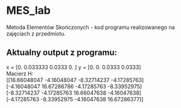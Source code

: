 # MES_lab
Metoda Elementów Skończonych - kod programu realizowanego na zajęciach z przedmiotu.
## Aktualny output z programu:

x = [0.       0.033333 0.0333   0.      ] y = [0.     0.     0.0333 0.0333] <br/>
Macierz H:<br/>
[[16.66048047 -4.16048047 -8.32714237 -4.17285763]<br/>
 [-4.16048047 16.67286786 -4.17285763 -8.33952975]<br/>
 [-8.32714237 -4.17285763 16.66047638 -4.16047638]<br/>
 [-4.17285763 -8.33952975 -4.16047638 16.67286377]]<br/>
